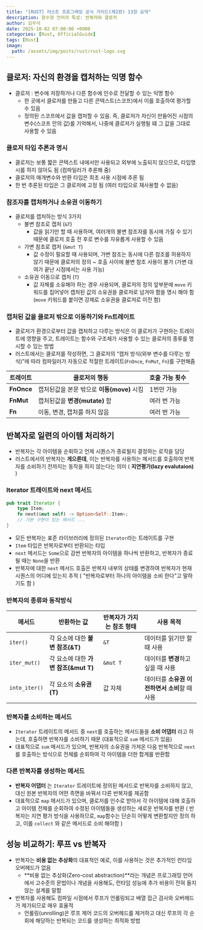 ```yaml
---
title: "[RUST] 러스트 프로그래밍 공식 가이드(제2판) 13장 요약"
description: 함수형 언어의 특성: 반복자와 클로저
author: 김우석
date: 2025-10-02 07:00:00 +0900
categories: [Rust, OfficialGuide]
tags: [Rust]
image:
  path: /assets/img/posts/rust/rust-logo.svg
---
```


## 클로저: 자신의 환경을 캡처하는 익명 함수
- 클로저 : 변수에 저장하거나 다른 함수에 인수로 전달할 수 있는 익명 함수
    - 한 곳에서 클로저를 만들고 다른 콘텍스트(스코프)에서 이를 호출하여 평가할 수 있음
    - 정의된 스코프에서 값을 캡처할 수 있음. 즉, 클로저가 자신이 만들어진 시점의 변수(스코프 안의 값)를 기억해서, 나중에 클로저가 실행될 떄 그 값을 그대로 사용할 수 있음

### 클로저 타입 추론과 명시
- 클로저는 보통 짧은 콘텍스트 내에서만 사용되고 외부에 노출되지 않으므로, 타입명시를 하지 않아도 됨 (컴파일러가 추론해 줌)
- 클로저의 매개변수와 반환 타입은 최초 사용 시점에 추론 됨
- 한 번 추론된 타입은 그 클로저에 고정 됨 (여러 타입으로 재사용할 수 없음)

### 참조자를 캡처하거나 소유권 이동하기
- 클로저를 캡처하는 방식 3가지
    - 불변 참조로 캡처 (`&T`)
        - 값을 읽기만 할 때 사용하며, 여러개의 불변 참조자를 동시에 가질 수 있기 때문에 클로저 호출 전 후로 변수를 자유롭게 사용할 수 있음
    - 가변 참조로 캡처 (`&mut T`)
        - 값 수정이 필요할 때 사용되며, 가변 참조는 동시에 다른 참조를 허용하지 않기 때문에 클로저의 정의 ~ 호출 사이에 불변 참조 사용이 불가 (가변 대여가 끝난 시점에서는 사용 가능)
    - 소유권 이동으로 캡처 (`T`)
        - 값 자체를 소유해야 하는 경우 사용되며, 클로저의 정의 앞부분에 `move` 키워드를 집어넣어 캡처된 값의 소유권을 클로저로 넘겨야 함을 명시 해야 함 (`move` 키워드를 붙이면 강제로 소유권을 클로저로 이전 함)

### 캡처된 값을 클로저 밖으로 이동하기와 Fn트레이트
- 클로저가 환경으로부터 값을 캡처하고 다루는 방식은 이 클로저가 구현하는 트레이트에 영향을 주고, 트레이트는 함수와 구조체가 사용할 수 있는 클로저의 종류를 명시할 수 있는 방법
- 러스트에서는 클로저를 작성하면, 그 클로저의 “캡처 방식(외부 변수를 다루는 방식)”에 따라 컴파일러가 자동으로 적절한 트레이트(`FnOnce`, `FnMut`, `Fn`)를 구현해줌

| 트레이트       | 클로저의 행동                 | 호출 가능 횟수 |
| ---------- | ----------------------- | -------- |
| **FnOnce** | 캡처된값을 본문 밖으로 **이동(move)** 시킴 | 1번만 가능   |
| **FnMut**  | 캡처된값을 **변경(mutate)** 함 | 여러 번 가능  |
| **Fn**     | 이동, 변경, 캡처를 하지 않음 | 여러 번 가능  | 

## 반복자로 일련의 아이템 처리하기
- 반복자는 각 아이템을 순회하고 언제 시퀀스가 종료될지 결정하는 로직을 담당
- 러스트에서의 반복자는 **게으른데**, 이는 반복자를 사용하는 메서드를 호출하여 반복자를 소비하기 전까지는 동작을 하지 않는다는 의미 ( **지연평가(lazy evalutaion)** )

### Iterator 트레이트와 next 메서드

```rust
pub trait Iterator {
    type Item;
    fn next(&mut self) -> Option<Self::Item>;
    // 기본 구현이 있는 메서드 ...
}
```

- 모든 반복자는 표준 라이브러리에 정의된 `Iterator`라는 트레이트를 구현
- `Item` 타입은 반복자로부터 반환되는 타입
- `next` 메서드는 `Some`으로 감싼 반복자의 아이템을 하나씩 반환하고, 반복자가 종료될 때는 `None`을 반환
- 반복자에 대한 `next` 메서드 호출은 반복자 내부의 상태를 변경하여 반복자가 현재 시퀀스의 어디에 있는지 추적 ( "반복자로부터 하나의 아이템을 소비 한다"고 말하기도 함 )

### 반복자의 종류와 동작방식
| 메서드           | 반환하는 값                      | 반복자가 가지는 참조 형태 | 사용 목적                       |
| ------------- | --------------------------- | -------------- | --------------------------- |
| `iter()`      | 각 요소에 대한 **불변 참조(\&T)**     | `&T`           | 데이터를 읽기만 할 때 사용             |
| `iter_mut()`  | 각 요소에 대한 **가변 참조(\&mut T)** | `&mut T`       | 데이터를 **변경**하고 싶을 때 사용       |
| `into_iter()` | 각 요소의 **소유권(T)**            | 값 자체           | 데이터를 **소유권 이전하면서 소비**할 때 사용 |


### 반복자를 소비하는 메서드
- `Iterator` 트레이트의 메서드 중 `next`를 호출하는 메서드들을 **소비 어댑터** 라고 하는데, 호출하면 반복자를 소비하기 때문 (대표적으로 `sum` 메서드가 있음)
- 대표적으로 `sum` 메서드가 있으며, 반복자의 소유권을 가져온 다음 반복적으로 `next`를 호출하는 방식으로 전체를 순회하여 각 아이템을 더한 합계를 반환함

### 다른 반복자를 생성하는 메서드
- **반복자 어댑터** 는 `Iterator` 트레이트에 정의된 메서드로 반복자를 소비하지 않고, 대신 원본 반복자의 어떤 측면을 바꿔서 다른 반복자를 제공함
- 대표적으로 `map` 메서드가 있으며, 클로저를 인수로 받아서 각 아이템에 대해 호출하고 아이템 전체를 순회하여 수정된 아이템들을 생성하는 새로운 반복자를 반환 ( 반복자는 지연 평가 방식을 사용하므로, `map`함수는 단순히 어떻게 변환할지만 정의 하고, 이를 `collect` 와 같은 메서드로 소비 해야함 )

## 성능 비교하기: 루프 vs 반복자
- 반복자는 **비용 없는 추상화**의 대표적인 예로, 이를 사용하는 것은 추가적인 런타임 오버헤드가 없음 
    - **비용 없는 추상화(Zero-cost abstraction)**라는 개념은 프로그래밍 언어에서 고수준의 문법이나 개념을 사용해도, 런타임 성능에 추가 비용이 전혀 들지 않는 설계를 말함
- 반복자를 사용해도 컴파일 시점에서 루프가 언롤링되고 배열 접근 검사와 오버헤드가 제가되므로 매우 효율적 
    - 언롤링(unrolling)은 루프 제어 코드의 오버헤드를 제거하고 대신 루프의 각 순회에 해당하는 반복되는 코드를 생성하는 최적화 방법

